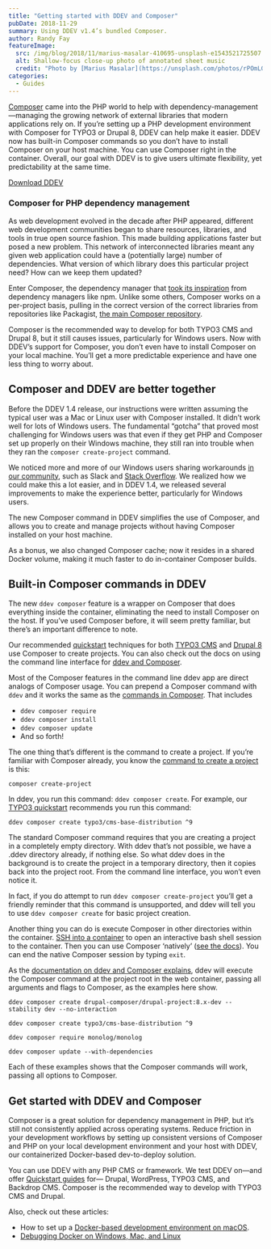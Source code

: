 ```yaml
---
title: "Getting started with DDEV and Composer"
pubDate: 2018-11-29
summary: Using DDEV v1.4’s bundled Composer.
author: Randy Fay
featureImage:
  src: /img/blog/2018/11/marius-masalar-410695-unsplash-e1543521725507.jpg
  alt: Shallow-focus close-up photo of annotated sheet music
  credit: "Photo by [Marius Masalar](https://unsplash.com/photos/rPOmLGwai2w?utm%5Fsource=unsplash&utm%5Fmedium=referral&utm%5Fcontent=creditCopyText) on [Unsplash](https://unsplash.com/?utm%5Fsource=unsplash&utm%5Fmedium=referral&utm%5Fcontent=creditCopyText)."
categories:
  - Guides
---
```


[Composer](https://getcomposer.org) came into the PHP world to help with dependency-management—managing the growing network of external libraries that modern applications rely on. If you’re setting up a PHP development environment with Composer for TYPO3 or Drupal 8, DDEV can help make it easier. DDEV now has built-in Composer commands so you don’t have to install Composer on your host machine. You can use Composer right in the container. Overall, our goal with DDEV is to give users ultimate flexibility, yet predictability at the same time.

[Download DDEV](https://github.com/ddev/ddev)

### Composer for PHP dependency management

As web development evolved in the decade after PHP appeared, different web development communities began to share resources, libraries, and tools in true open source fashion. This made building applications faster but posed a new problem. This network of interconnected libraries meant any given web application could have a (potentially large) number of dependencies. What version of which library does this particular project need? How can we keep them updated?

Enter Composer, the dependency manager that [took its inspiration](https://getcomposer.org/doc/00-intro.md) from dependency managers like npm. Unlike some others, Composer works on a per-project basis, pulling in the correct version of the correct libraries from repositories like Packagist, [the main Composer repository](https://getcomposer.org/doc/01-basic-usage.md#packagist).

Composer is the recommended way to develop for both TYPO3 CMS and Drupal 8, but it still causes issues, particularly for Windows users. Now with DDEV’s support for Composer, you don’t even have to install Composer on your local machine. You’ll get a more predictable experience and have one less thing to worry about.

## Composer and DDEV are better together

Before the DDEV 1.4 release, our instructions were written assuming the typical user was a Mac or Linux user with Composer installed. It didn’t work well for lots of Windows users. The fundamental “gotcha” that proved most challenging for Windows users was that even if they get PHP and Composer set up properly on their Windows machine, they still ran into trouble when they ran the `composer create-project` command.

We noticed more and more of our Windows users sharing workarounds [in our community](https://ddev.readthedocs.io/en/stable/#support), such as Slack and [Stack Overflow](https://stackoverflow.com/questions/tagged/ddev). We realized how we could make this a lot easier, and in DDEV 1.4, we released several improvements to make the experience better, particularly for Windows users.

The new Composer command in DDEV simplifies the use of Composer, and allows you to create and manage projects without having Composer installed on your host machine.

As a bonus, we also changed Composer cache; now it resides in a shared Docker volume, making it much faster to do in-container Composer builds.

## Built-in Composer commands in DDEV

The new `ddev composer` feature is a wrapper on Composer that does everything inside the container, eliminating the need to install Composer on the host. If you’ve used Composer before, it will seem pretty familiar, but there’s an important difference to note.

Our recommended [quickstart](https://ddev.readthedocs.io/en/stable/users/cli-usage/#quickstart-guides) techniques for both [TYPO3 CMS](https://ddev.readthedocs.io/en/stable/users/cli-usage/#typo3-quickstart) and [Drupal 8](https://ddev.readthedocs.io/en/stable/users/cli-usage/#drupal-8-quickstart) use Composer to create projects. You can also check out the docs on using the command line interface for [ddev and Composer](https://ddev.readthedocs.io/en/stable/users/developer-tools/#ddev-and-composer).

Most of the Composer features in the command line ddev app are direct analogs of Composer usage. You can prepend a Composer command with `ddev` and it works the same as the [commands in Composer](https://getcomposer.org/doc/03-cli.md). That includes

- `ddev composer require`
- `ddev composer install`
- `ddev composer update`
- And so forth!

The one thing that’s different is the command to create a project. If you’re familiar with Composer already, you know the [command to create a project](https://getcomposer.org/doc/03-cli.md#create-project) is this:

`composer create-project`

In ddev, you run this command: `ddev composer create`. For example, our [TYPO3 quickstart](https://ddev.readthedocs.io/en/stable/users/cli-usage/#typo3-quickstart) recommends you run this command:

`ddev composer create typo3/cms-base-distribution ^9`

The standard Composer command requires that you are creating a project in a completely empty directory. With ddev that’s not possible, we have a .ddev directory already, if nothing else. So what ddev does in the background is to create the project in a temporary directory, then it copies back into the project root. From the command line interface, you won’t even notice it.

In fact, if you do attempt to run `ddev composer create-project` you’ll get a friendly reminder that this command is unsupported, and ddev will tell you to use `ddev composer create` for basic project creation.

Another thing you can do is execute Composer in other directories within the container. [SSH into a container](https://ddev.readthedocs.io/en/stable/users/cli-usage/#ssh-into-containers) to open an interactive bash shell session to the container. Then you can use Composer ‘natively’ ([see the docs](https://ddev.readthedocs.io/en/stable/users/developer-tools/#ddev-and-composer)). You can end the native Composer session by typing `exit`.

As the [documentation on ddev and Composer explains](https://ddev.readthedocs.io/en/stable/users/developer-tools/#ddev-and-composer), ddev will execute the Composer command at the project root in the web container, passing all arguments and flags to Composer, as the examples here show.

`ddev composer create drupal-composer/drupal-project:8.x-dev --stability dev --no-interaction`

`ddev composer create typo3/cms-base-distribution ^9`

`ddev composer require monolog/monolog`

`ddev composer update --with-dependencies`

Each of these examples shows that the Composer commands will work, passing all options to Composer.

## Get started with DDEV and Composer

Composer is a great solution for dependency management in PHP, but it’s still not consistently applied across operating systems. Reduce friction in your development workflows by setting up consistent versions of Composer and PHP on your local development environment and your host with DDEV, our containerized Docker-based dev-to-deploy solution.

You can use DDEV with any PHP CMS or framework. We test DDEV on—and offer [Quickstart guides](https://ddev.readthedocs.io/en/stable/users/cli-usage/#quickstart-guides) for— Drupal, WordPress, TYPO3 CMS, and Backdrop CMS. Composer is the recommended way to develop with TYPO3 CMS and Drupal.

Also, check out these articles:

- How to set up a [Docker-based development environment on macOS](https://ddev.com/blog/ddev-local-scratch-macos/).
- [Debugging Docker on Windows, Mac, and Linux](https://ddev.com/blog/debugging-docker-on-windows-mac-and-linux/)
